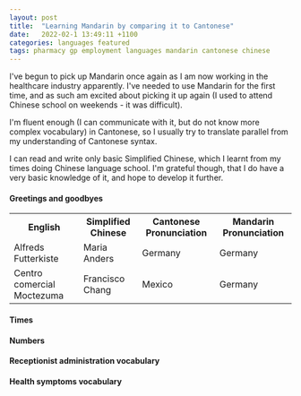 ```yaml
---
layout: post
title:  "Learning Mandarin by comparing it to Cantonese"
date:   2022-02-1 13:49:11 +1100
categories: languages featured
tags: pharmacy gp employment languages mandarin cantonese chinese
---
```


I've begun to pick up Mandarin once again as I am now working in the healthcare industry apparently. I've needed to use Mandarin for the first time, and as such am excited about picking it up again (I used to attend Chinese school on weekends - it was difficult).

I'm fluent enough (I can communicate with it, but do not know more complex vocabulary) in Cantonese, so I usually try to translate parallel from my understanding of Cantonese syntax.

I can read and write only basic Simplified Chinese, which I learnt from my times doing Chinese language school. I'm grateful though, that I do have a very basic knowledge of it, and hope to develop it further.

<h4>Greetings and goodbyes</h4>

<table>
  <tr>
    <th>English</th>
    <th>Simplified Chinese</th>
    <th>Cantonese Pronunciation</th>
    <th>Mandarin Pronunciation</th>

  </tr>
  <tr>
    <td>Alfreds Futterkiste</td>
    <td>Maria Anders</td>
    <td>Germany</td>
    <td>Germany</td>

  </tr>
  <tr>
    <td>Centro comercial Moctezuma</td>
    <td>Francisco Chang</td>
    <td>Mexico</td>
    <td>Germany</td>

  </tr>
</table>

<h4>Times</h4>

<h4>Numbers</h4>

<h4>Receptionist administration vocabulary</h4>

<h4>Health symptoms vocabulary</h4>
